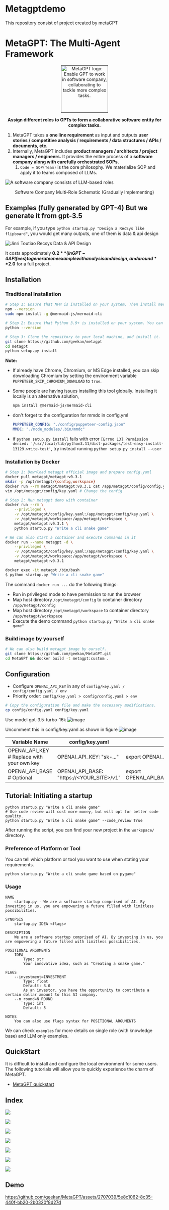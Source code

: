 # Metagptdemo
This repository consist of project created by metaGPT

# MetaGPT: The Multi-Agent Framework

<p align="center">
<a href=""><img src="https://github.com/geekan/MetaGPT/blob/main/docs/resources/MetaGPT-logo.jpeg?raw=true" alt="MetaGPT logo: Enable GPT to work in software company, collaborating to tackle more complex tasks." width="150px"></a>
</p>

<p align="center">
<b>Assign different roles to GPTs to form a collaborative software entity for complex tasks.</b>
</p>




1. MetaGPT takes a **one line requirement** as input and outputs **user stories / competitive analysis / requirements / data structures / APIs / documents, etc.**
2. Internally, MetaGPT includes **product managers / architects / project managers / engineers.** It provides the entire process of a **software company along with carefully orchestrated SOPs.**
   1. `Code = SOP(Team)` is the core philosophy. We materialize SOP and apply it to teams composed of LLMs.

![A software company consists of LLM-based roles](https://github.com/geekan/MetaGPT/blob/main/docs/resources/software_company_cd.jpeg?raw=true)

<p align="center">Software Company Multi-Role Schematic (Gradually Implementing)</p>

## Examples (fully generated by GPT-4) But we generate it from gpt-3.5 

For example, if you type `python startup.py "Design a RecSys like flipboard"`, you would get many outputs, one of them is data & api design

![Jinri Toutiao Recsys Data & API Design](https://github.com/geekan/MetaGPT/blob/main/docs/resources/workspace/content_rec_sys/resources/data_api_design.png?raw=true)

It costs approximately **$0.2** (in GPT-4 API fees) to generate one example with analysis and design, and around **$2.0** for a full project.

## Installation

### Traditional Installation

```bash
# Step 1: Ensure that NPM is installed on your system. Then install mermaid-js.
npm --version
sudo npm install -g @mermaid-js/mermaid-cli

# Step 2: Ensure that Python 3.9+ is installed on your system. You can check this by using:
python --version

# Step 3: Clone the repository to your local machine, and install it.
git clone https://github.com/geekan/metagpt
cd metagpt
python setup.py install
```

**Note:**

- If already have Chrome, Chromium, or MS Edge installed, you can skip downloading Chromium by setting the environment variable
`PUPPETEER_SKIP_CHROMIUM_DOWNLOAD` to `true`.

- Some people are [having issues](https://github.com/mermaidjs/mermaid.cli/issues/15) installing this tool globally. Installing it locally is an alternative solution,

    ```bash
    npm install @mermaid-js/mermaid-cli
    ```

- don't forget to the configuration for mmdc in config.yml

    ```yml
    PUPPETEER_CONFIG: "./config/puppeteer-config.json"
    MMDC: "./node_modules/.bin/mmdc"
    ```

- if `python setup.py install` fails with error `[Errno 13] Permission denied: '/usr/local/lib/python3.11/dist-packages/test-easy-install-13129.write-test'`, try instead running `python setup.py install --user`

### Installation by Docker

```bash
# Step 1: Download metagpt official image and prepare config.yaml
docker pull metagpt/metagpt:v0.3.1
mkdir -p /opt/metagpt/{config,workspace}
docker run --rm metagpt/metagpt:v0.3.1 cat /app/metagpt/config/config.yaml > /opt/metagpt/config/key.yaml
vim /opt/metagpt/config/key.yaml # Change the config

# Step 2: Run metagpt demo with container
docker run --rm \
    --privileged \
    -v /opt/metagpt/config/key.yaml:/app/metagpt/config/key.yaml \
    -v /opt/metagpt/workspace:/app/metagpt/workspace \
    metagpt/metagpt:v0.3.1 \
    python startup.py "Write a cli snake game"

# We can also start a container and execute commands in it
docker run --name metagpt -d \
    --privileged \
    -v /opt/metagpt/config/key.yaml:/app/metagpt/config/key.yaml \
    -v /opt/metagpt/workspace:/app/metagpt/workspace \
    metagpt/metagpt:v0.3.1

docker exec -it metagpt /bin/bash
$ python startup.py "Write a cli snake game"
```

The command `docker run ...` do the following things:

- Run in privileged mode to have permission to run the browser
- Map host directory `/opt/metagpt/config` to container directory `/app/metagpt/config`
- Map host directory `/opt/metagpt/workspace` to container directory `/app/metagpt/workspace`
- Execute the demo command `python startup.py "Write a cli snake game"`

### Build image by yourself

```bash
# We can also build metagpt image by ourself.
git clone https://github.com/geekan/MetaGPT.git
cd MetaGPT && docker build -t metagpt:custom .
```

## Configuration

- Configure  `OPENAI_API_KEY` in any of `config/key.yaml / config/config.yaml / env`
- Priority order: `config/key.yaml > config/config.yaml > env`

```bash
# Copy the configuration file and make the necessary modifications.
cp config/config.yaml config/key.yaml
```
Use model gpt-3.5-turbo-16k
![image](uploads/fa7dd82924d9baeaaf4381daa5a57817/image.png)

Uncomment this in config/key.yaml as shown in figure
![image](uploads/2faa03b02e75ba0028061cf7296c6eec/image.png)

| Variable Name                              | config/key.yaml                           | env                                             |
| ------------------------------------------ | ----------------------------------------- | ----------------------------------------------- |
| OPENAI_API_KEY # Replace with your own key | OPENAI_API_KEY: "sk-..."                  | export OPENAI_API_KEY="sk-..."                  |
| OPENAI_API_BASE # Optional                 | OPENAI_API_BASE: "https://<YOUR_SITE>/v1" | export OPENAI_API_BASE="https://<YOUR_SITE>/v1" |

## Tutorial: Initiating a startup

```shell
python startup.py "Write a cli snake game"
# Use code review will cost more money, but will opt for better code quality.
python startup.py "Write a cli snake game" --code_review True 
```

After running the script, you can find your new project in the `workspace/` directory.
### Preference of Platform or Tool 

You can tell which platform or tool you want to use when stating your requirements.
```shell
python startup.py "Write a cli snake game based on pygame"
```
### Usage

```
NAME
    startup.py - We are a software startup comprised of AI. By investing in us, you are empowering a future filled with limitless possibilities.

SYNOPSIS
    startup.py IDEA <flags>

DESCRIPTION
    We are a software startup comprised of AI. By investing in us, you are empowering a future filled with limitless possibilities.

POSITIONAL ARGUMENTS
    IDEA
        Type: str
        Your innovative idea, such as "Creating a snake game."

FLAGS
    --investment=INVESTMENT
        Type: float
        Default: 3.0
        As an investor, you have the opportunity to contribute a certain dollar amount to this AI company.
    --n_round=N_ROUND
        Type: int
        Default: 5

NOTES
    You can also use flags syntax for POSITIONAL ARGUMENTS
```

We can check `examples` for more details on single role (with knowledge base) and LLM only examples.

## QuickStart
It is difficult to install and configure the local environment for some users. The following tutorials will allow you to quickly experience the charm of MetaGPT.  

- [MetaGPT quickstart](https://deepwisdom.feishu.cn/wiki/CyY9wdJc4iNqArku3Lncl4v8n2b)


## Index
![](https://gitlab.01cloud.com/sagar.shrestha2/mlops/uploads/c31a597b94a2df41400d414b731f7511/image.png)

![](https://gitlab.01cloud.com/sagar.shrestha2/mlops/uploads/eca601404ae3a4fefb5f1338e7e8b8f8/image.png)

![](https://gitlab.01cloud.com/sagar.shrestha2/mlops/uploads/dca4220da82cc0a682598e2d5f20e9fb/image.png)

![](https://gitlab.01cloud.com/sagar.shrestha2/mlops/uploads/98eea43eda992dc6e73735d97a6e9fd3/image.png)

![](https://gitlab.01cloud.com/sagar.shrestha2/mlops/uploads/2ec1b9e33e75bc86034fcf4d1d837f93/image.png)

![](https://gitlab.01cloud.com/sagar.shrestha2/mlops/uploads/16a027cf613336cde511c2962cdf5a50/image.png)

![](https://gitlab.01cloud.com/sagar.shrestha2/mlops/uploads/db72d355bc0393c34637f0ba01ac32b3/image.png)


## Demo

https://github.com/geekan/MetaGPT/assets/2707039/5e8c1062-8c35-440f-bb20-2b0320f8d27d
